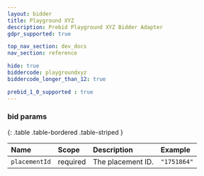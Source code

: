```yaml
---
layout: bidder
title: Playground XYZ
description: Prebid Playground XYZ Bidder Adapter
gdpr_supported: true

top_nav_section: dev_docs
nav_section: reference

hide: true
biddercode: playgroundxyz
biddercode_longer_than_12: true

prebid_1_0_supported : true
---
```



### bid params

{: .table .table-bordered .table-striped }

| Name | Scope | Description | Example |
| :--- | :---- | :---------- | :------ |
| `placementId` | required | The placement ID. | `"1751864"` |


